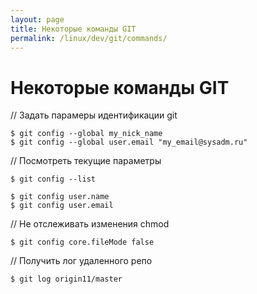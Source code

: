```yaml
---
layout: page
title: Некоторые команды GIT
permalink: /linux/dev/git/commands/
---
```



# Некоторые команды GIT


// Задать парамеры идентификации git

    $ git config --global my_nick_name
    $ git config --global user.email "my_email@sysadm.ru"


// Посмотреть текущие параметры

    $ git config --list

    $ git config user.name
    $ git config user.email

// Не отслеживать изменения chmod

    $ git config core.fileMode false


// Получить лог удаленного репо

    $ git log origin11/master
